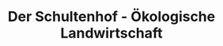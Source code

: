 ---
title: "Der Schultenhof - Ökologische Landwirtschaft"
url: /hattingen/der-schultenhof-oekologische-landwirtschaft/
shop: Metzgerei
---